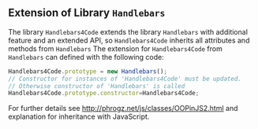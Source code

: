 

## Extension of Library `Handlebars`
The library `Handlebars4Code` extends the library `Handlebars` with additional feature and an extended API, so  `Handlebars4Code` inherits all attributes and methods from `Handlebars` 
The extension for `Handlebars4Code`  from `Handlebars` can defined with the following code:
```javascript
Handlebars4Code.prototype = new Handlebars();
// Constructor for instances of 'Handlebars4Code' must be updated.
// Otherwise constructor of 'Handlebars' is called
Handlebars4Code.prototype.constructor=Handlebars4Code;
```
For further details see http://phrogz.net/js/classes/OOPinJS2.html and explanation for inheritance with JavaScript.
